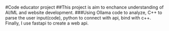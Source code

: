 #Code educator project
##This project is aim to enchance understanding of AI/ML and website development.
###Using Ollama code to analyze, C++ to parse the user input(code), python to connect with api, bind with c++. Finally, I use fastapi to create a web api.